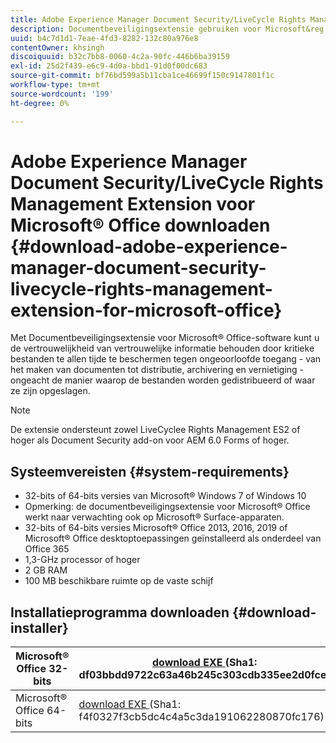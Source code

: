```yaml
---
title: Adobe Experience Manager Document Security/LiveCycle Rights Management Extension for Microsoft&reg; Office downloaden
description: Documentbeveiligingsextensie gebruiken voor Microsoft&reg; Office-software om kritieke bestanden te beschermen tegen ongeoorloofde toegang
uuid: b4c7d1d1-7eae-4fd3-8282-132c80a976e8
contentOwner: khsingh
discoiquuid: b32c7bb8-0060-4c2a-90fc-446b6ba39159
exl-id: 25d2f439-e6c9-4d0a-bbd1-91d0f00dc683
source-git-commit: bf76bd599a5b11cba1ce46699f150c9147801f1c
workflow-type: tm+mt
source-wordcount: '199'
ht-degree: 0%

---
```


# Adobe Experience Manager Document Security/LiveCycle Rights Management Extension voor Microsoft® Office downloaden {#download-adobe-experience-manager-document-security-livecycle-rights-management-extension-for-microsoft-office}

Met Documentbeveiligingsextensie voor Microsoft® Office-software kunt u de vertrouwelijkheid van vertrouwelijke informatie behouden door kritieke bestanden te allen tijde te beschermen tegen ongeoorloofde toegang - van het maken van documenten tot distributie, archivering en vernietiging - ongeacht de manier waarop de bestanden worden gedistribueerd of waar ze zijn opgeslagen.

>[!NOTE]
>
>De extensie ondersteunt zowel LiveCyclee Rights Management ES2 of hoger als Document Security add-on voor AEM 6.0 Forms of hoger.

## Systeemvereisten {#system-requirements}

* 32-bits of 64-bits versies van Microsoft® Windows 7 of Windows 10
* Opmerking: de documentbeveiligingsextensie voor Microsoft® Office werkt naar verwachting ook op Microsoft® Surface-apparaten.
* 32-bits of 64-bits versies Microsoft® Office 2013, 2016, 2019 of Microsoft® Office desktoptoepassingen geïnstalleerd als onderdeel van Office 365
* 1,3-GHz processor of hoger
* 2 GB RAM
* 100 MB beschikbare ruimte op de vaste schijf

## Installatieprogramma downloaden {#download-installer}

| Microsoft® Office 32-bits | [ download EXE ](https://download.macromedia.com/pub/livecycle/policyserver/DocumentSecurityExtensionforMicrosoftOffice.exe) (Sha1: df03bbdd9722c63a46b245c303cdb335ee2d0fce) | [ Download MSI ](https://download.macromedia.com/pub/livecycle/policyserver/DocumentSecurityExtensionforMicrosoftOffice.zip) (Sha1: e70661f72ba640c37911c6d17d520ceaf84c2122) |
|---|---|---|
| Microsoft® Office 64-bits | [ download EXE ](https://download.macromedia.com/pub/livecycle/policyserver/DocumentSecurityExtensionforMicrosoftOffice64.exe) (Sha1: f4f0327f3cb5dc4c4a5c3da191062280870fc176) | [ Download MSI ](https://download.macromedia.com/pub/livecycle/policyserver/DocumentSecurityExtensionforMicrosoftOffice64.zip) (Sha1: 73f408f860143008915ee86b13edd0e76789b4fc) |
